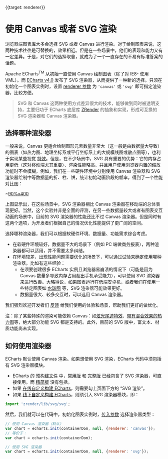 {{target: renderer}}

# 使用 Canvas 或者 SVG 渲染

浏览器端图表库大多会选择 SVG 或者 Canvas 进行渲染。对于绘制图表来说，这两种技术往往是可替换的，效果相近。但是在一些场景中，他们的表现和能力又有一定差异。于是，对它们的选择取舍，就成为了一个一直存在的不易有标准答案的话题。

Apache ECharts<sup>TM</sup> 从初始一直使用 Canvas 绘制图表（除了对 IE8- 使用 VML）。而 [ECharts v4.0](https://github.com/apache/incubator-echarts/releases) 发布了 SVG 渲染器，从而提供了一种新的选择。只须在初始化一个图表实例时，设置 [renderer 参数](api.html#echarts.init) 为 `'canvas'` 或 `'svg'` 即可指定渲染器，比较方便。

> SVG 和 Canvas 这两种使用方式差异很大的技术，能够做到同时被透明支持，主要归功于 ECharts 底层库 [ZRender](https://github.com/ecomfe/zrender) 的抽象和实现，形成可互换的 SVG 渲染器和 Canvas 渲染器。

## 选择哪种渲染器

一般来说，Canvas 更适合绘制图形元素数量非常大（这一般是由数据量大导致）的图表（如热力图、地理坐标系或平行坐标系上的大规模线图或散点图等），也利于实现某些视觉 [特效](${galleryEditorPath}lines-bmap-effect)。但是，在不少场景中，SVG 具有重要的优势：它的内存占用更低（这对移动端尤其重要）、渲染性能略高、并且用户使用浏览器内置的缩放功能时不会模糊。例如，我们在一些硬件环境中分别使用 Canvas 渲染器和 SVG 渲染器绘制中等数据量的折、柱、饼，统计初始动画阶段的帧率，得到了一个性能对比图：

~[90%x400](${galleryViewPath}doc-example/canvas-vs-svg&reset=1)

上图显示出，在这些场景中，SVG 渲染器相比 Canvas 渲染器在移动端的总体表现更好。当然，这个实验并非是全面的评测，在另一些数据量较大或者有图表交互动画的场景中，目前的 SVG 渲染器的性能还比不过 Canvas 渲染器。但是同时有这两个选项，为开发者们根据自己的情况优化性能提供了更广阔的空间。

选择哪种渲染器，我们可以根据软硬件环境、数据量、功能需求综合考虑。
+ 在软硬件环境较好，数据量不大的场景下（例如 PC 端做商务报表），两种渲染器都可以适用，并不需要太多纠结。
+ 在环境较差，出现性能问题需要优化的场景下，可以通过试验来确定使用哪种渲染器。比如有这些经验：
    + 在须要创建很多 ECharts 实例且浏览器易崩溃的情况下（可能是因为 Canvas 数量多导致内存占用超出手机承受能力），可以使用 SVG 渲染器来进行改善。大略得说，如果图表运行在低端安卓机，或者我们在使用一些特定图表如 [水球图](https://ecomfe.github.io/echarts-liquidfill/example/) 等，SVG 渲染器可能效果更好。
    + 数据量很大、较多交互时，可以选用 Canvas 渲染器。

我们强烈欢迎开发者们 [反馈](https://github.com/apache/incubator-echarts/issues/new) 给我们使用的体验和场景，帮助我们更好的做优化。


注：除了某些特殊的渲染可能依赖 Canvas：如[炫光尾迹特效](option.html#series-lines.effect)、[带有混合效果的热力图](${galleryEditorPath}heatmap-bmap)等，绝大部分功能 SVG 都是支持的。此外，目前的 SVG 版中，富文本、材质功能尚未实现。


## 如何使用渲染器

ECharts 默认使用 Canvas 渲染。如果想使用 SVG 渲染，ECharts 代码中须包括有 SVG 渲染器模块。

+ ECharts 的 [预构建文件](https://www.jsdelivr.com/package/npm/echarts) 中，[常用版](https://cdn.jsdelivr.net/npm/echarts/dist/echarts.common.min.js) 和 [完整版](https://cdn.jsdelivr.net/npm/echarts/dist/echarts.min.js) 已经包含了 SVG 渲染器，可直接使用。而 [精简版](https://cdn.jsdelivr.net/npm/echarts/dist/echarts.simple.min.js) 没有包括。
+ 如果 [在线自定义构建 ECharts](${websitePath}/zh/builder.html)，则需要勾上页面下方的 “SVG 渲染”。
+ 如果 [线下自定义构建 ECharts](tutorial.html#%E8%87%AA%E5%AE%9A%E4%B9%89%E6%9E%84%E5%BB%BA%20ECharts)，则须引入 SVG 渲染器模块，即：

```js
import 'zrender/lib/svg/svg';
```

然后，我们就可以在代码中，初始化图表实例时，[传入参数](api.html#echarts.init) 选择渲染器类型：

```js
// 使用 Canvas 渲染器（默认）
var chart = echarts.init(containerDom, null, {renderer: 'canvas'});
// 等价于：
var chart = echarts.init(containerDom);

// 使用 SVG 渲染器
var chart = echarts.init(containerDom, null, {renderer: 'svg'});
```
